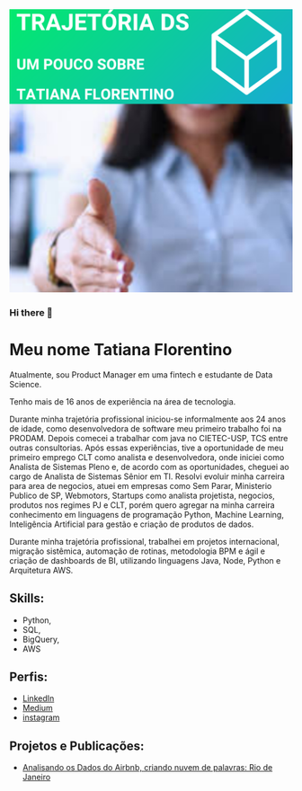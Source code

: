
<img src="https://raw.githubusercontent.com/TatianaFlorentino/TatianaFlorentino/main/Mensagem%20Motivacional%20Bege%20e%20Marrom%20(1).png" alt="dados" />


 ### Hi there 👋
# Meu nome  Tatiana Florentino

Atualmente, sou Product Manager em uma fintech e estudante de Data Science.

Tenho mais de 16 anos de experiência na área de tecnologia.

Durante minha trajetória profissional iniciou-se informalmente aos 24 anos de idade, como desenvolvedora de software meu primeiro trabalho foi na PRODAM.
Depois comecei a trabalhar com java no CIETEC-USP, TCS entre outras consultorias.
Após essas experiências, tive a oportunidade de meu primeiro emprego CLT como analista e desenvolvedora, onde iniciei como Analista de Sistemas Pleno e, de acordo com as oportunidades, cheguei ao cargo de Analista de Sistemas Sênior em TI. 
Resolvi evoluir minha carreira para area de negocios, atuei em empresas como Sem Parar, Ministerio Publico de SP, Webmotors, Startups como analista projetista, negocios, produtos nos regimes PJ e CLT, porém quero agregar na minha carreira conhecimento em linguagens de programação Python, Machine Learning, Inteligência Artificial para gestão e criação de produtos de dados.

Durante minha trajetória profissional, trabalhei em projetos internacional, migração sistêmica, automação de rotinas, metodologia BPM e ágil e criação de dashboards de BI, utilizando linguagens Java, Node, Python e Arquitetura AWS.


## Skills: 

* Python, 
* SQL, 
* BigQuery, 
* AWS

## Perfis:


* [LinkedIn](https://br.linkedin.com/public-profile/in/tatiana-florentino-52179010)
* [Medium](https://medium.com/@tatianafloren)
* [instagram](https://www.instagram.com/trajetoria_datascience/?hl=pt)


## Projetos e Publicações:
* [Analisando os Dados do Airbnb, criando nuvem de palavras: Rio de Janeiro](https://colab.research.google.com/drive/1b5etiXNCLKLAOKzGhXFNMQ5ENyPD_jPz#scrollTo=CQmgS21yF0Ju)

<!--
**TatianaFlorentino/TatianaFlorentino** is a ✨ _special_ ✨ repository because its `README.md` (this file) appears on your GitHub profile.

Here are some ideas to get you started:

- 🔭 I’m currently working on ...
- 🌱 I’m currently learning ...
- 👯 I’m looking to collaborate on ...
- 🤔 I’m looking for help with ...
- 💬 Ask me about ...
- 📫 How to reach me: ...
- 😄 Pronouns: ...
- ⚡ Fun fact: ...
-->

